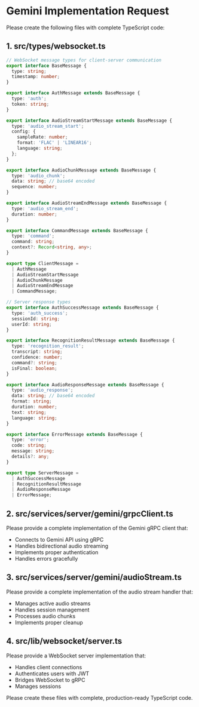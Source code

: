 # Gemini Implementation Request

Please create the following files with complete TypeScript code:

## 1. src/types/websocket.ts

```typescript
// WebSocket message types for client-server communication
export interface BaseMessage {
  type: string;
  timestamp: number;
}

export interface AuthMessage extends BaseMessage {
  type: 'auth';
  token: string;
}

export interface AudioStreamStartMessage extends BaseMessage {
  type: 'audio_stream_start';
  config: {
    sampleRate: number;
    format: 'FLAC' | 'LINEAR16';
    language: string;
  };
}

export interface AudioChunkMessage extends BaseMessage {
  type: 'audio_chunk';
  data: string; // base64 encoded
  sequence: number;
}

export interface AudioStreamEndMessage extends BaseMessage {
  type: 'audio_stream_end';
  duration: number;
}

export interface CommandMessage extends BaseMessage {
  type: 'command';
  command: string;
  context?: Record<string, any>;
}

export type ClientMessage =
  | AuthMessage
  | AudioStreamStartMessage
  | AudioChunkMessage
  | AudioStreamEndMessage
  | CommandMessage;

// Server response types
export interface AuthSuccessMessage extends BaseMessage {
  type: 'auth_success';
  sessionId: string;
  userId: string;
}

export interface RecognitionResultMessage extends BaseMessage {
  type: 'recognition_result';
  transcript: string;
  confidence: number;
  command?: string;
  isFinal: boolean;
}

export interface AudioResponseMessage extends BaseMessage {
  type: 'audio_response';
  data: string; // base64 encoded
  format: string;
  duration: number;
  text: string;
  language: string;
}

export interface ErrorMessage extends BaseMessage {
  type: 'error';
  code: string;
  message: string;
  details?: any;
}

export type ServerMessage =
  | AuthSuccessMessage
  | RecognitionResultMessage
  | AudioResponseMessage
  | ErrorMessage;
```

## 2. src/services/server/gemini/grpcClient.ts

Please provide a complete implementation of the Gemini gRPC client that:
- Connects to Gemini API using gRPC
- Handles bidirectional audio streaming
- Implements proper authentication
- Handles errors gracefully

## 3. src/services/server/gemini/audioStream.ts

Please provide a complete implementation of the audio stream handler that:
- Manages active audio streams
- Handles session management
- Processes audio chunks
- Implements proper cleanup

## 4. src/lib/websocket/server.ts

Please provide a WebSocket server implementation that:
- Handles client connections
- Authenticates users with JWT
- Bridges WebSocket to gRPC
- Manages sessions

Please create these files with complete, production-ready TypeScript code.